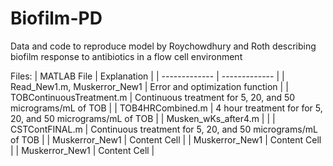 # Biofilm-PD
Data and code to reproduce model by Roychowdhury and Roth describing biofilm response to antibiotics in a flow cell environment

Files:
| MATLAB File   | Explanation   |
| ------------- | ------------- |
| Read_New1.m, Muskerror_New1  |  Error and optimization function |
| TOBContinuousTreatment.m  | Continuous treatment for 5, 20, and 50 micrograms/mL of TOB  |
| TOB4HRCombined.m  | 4 hour treatment for for 5, 20, and 50 micrograms/mL of TOB  |
| Musken_wKs_after4.m  |  |
| CSTContFINAL.m  | Continuous treatment for 5, 20, and 50 micrograms/mL of TOB  |
| Muskerror_New1  | Content Cell  |
| Muskerror_New1  | Content Cell  |
| Muskerror_New1  | Content Cell  |
